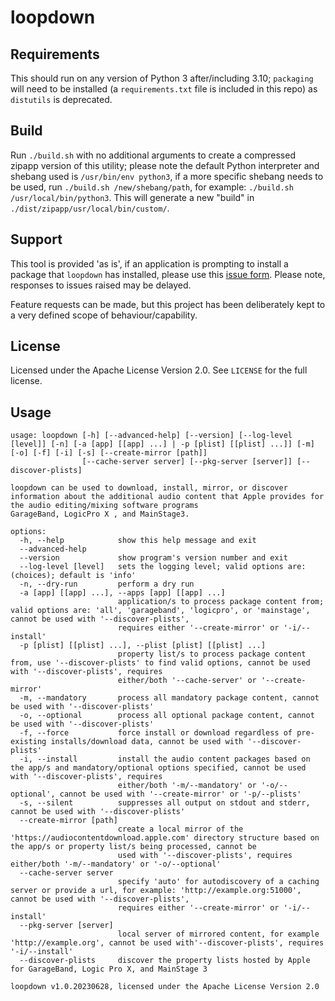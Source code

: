 # loopdown
## Requirements
This should run on any version of Python 3 after/including 3.10; `packaging` will need to be installed (a `requirements.txt` file is included in this repo) as `distutils` is deprecated.

## Build
Run `./build.sh` with no additional arguments to create a compressed zipapp version of this utility; please note the default Python interpreter and shebang used is `/usr/bin/env python3`, if a more specific shebang needs to be used, run `./build.sh /new/shebang/path`, for example: `./build.sh /usr/local/bin/python3`. This will generate a new "build" in `./dist/zipapp/usr/local/bin/custom/`.

## Support
This tool is provided 'as is', if an application is prompting to install a package that `loopdown` has installed, please use this [issue form](https://github.com/carlashley/loopdown/issues/new?assignees=carlashley&labels=install+prompt&projects=&template=package-install-prompt-issue.md&title= "raise an issue").
Please note, responses to issues raised may be delayed.

Feature requests can be made, but this project has been deliberately kept to a very defined scope of behaviour/capability.

## License
Licensed under the Apache License Version 2.0. See `LICENSE` for the full license.

## Usage
```
usage: loopdown [-h] [--advanced-help] [--version] [--log-level [level]] [-n] [-a [app] [[app] ...] | -p [plist] [[plist] ...]] [-m] [-o] [-f] [-i] [-s] [--create-mirror [path]]
                [--cache-server server] [--pkg-server [server]] [--discover-plists]

loopdown can be used to download, install, mirror, or discover information about the additional audio content that Apple provides for the audio editing/mixing software programs
GarageBand, LogicPro X , and MainStage3.

options:
  -h, --help            show this help message and exit
  --advanced-help
  --version             show program's version number and exit
  --log-level [level]   sets the logging level; valid options are: (choices); default is 'info'
  -n, --dry-run         perform a dry run
  -a [app] [[app] ...], --apps [app] [[app] ...]
                        application/s to process package content from; valid options are: 'all', 'garageband', 'logicpro', or 'mainstage', cannot be used with '--discover-plists',
                        requires either '--create-mirror' or '-i/--install'
  -p [plist] [[plist] ...], --plist [plist] [[plist] ...]
                        property list/s to process package content from, use '--discover-plists' to find valid options, cannot be used with '--discover-plists', requires
                        either/both '--cache-server' or '--create-mirror'
  -m, --mandatory       process all mandatory package content, cannot be used with '--discover-plists'
  -o, --optional        process all optional package content, cannot be used with '--discover-plists'
  -f, --force           force install or download regardless of pre-existing installs/download data, cannot be used with '--discover-plists'
  -i, --install         install the audio content packages based on the app/s and mandatory/optional options specified, cannot be used with '--discover-plists', requires
                        either/both '-m/--mandatory' or '-o/--optional', cannot be used with '--create-mirror' or '-p/--plists'
  -s, --silent          suppresses all output on stdout and stderr, cannot be used with '--discover-plists'
  --create-mirror [path]
                        create a local mirror of the 'https://audiocontentdownload.apple.com' directory structure based on the app/s or property list/s being processed, cannot be
                        used with '--discover-plists', requires either/both '-m/--mandatory' or '-o/--optional'
  --cache-server server
                        specify 'auto' for autodiscovery of a caching server or provide a url, for example: 'http://example.org:51000', cannot be used with '--discover-plists',
                        requires either '--create-mirror' or '-i/--install'
  --pkg-server [server]
                        local server of mirrored content, for example 'http://example.org', cannot be used with'--discover-plists', requires '-i/--install'
  --discover-plists     discover the property lists hosted by Apple for GarageBand, Logic Pro X, and MainStage 3

loopdown v1.0.20230628, licensed under the Apache License Version 2.0
```
